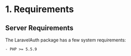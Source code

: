 # 1. Requirements

## Server Requirements

The LaravelAuth package has a few system requirements:

```
- PHP >= 5.5.9
```

